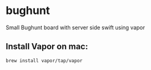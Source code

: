 # bughunt
Small Bughunt board with server side swift using vapor

## Install Vapor on mac:
```
brew install vapor/tap/vapor
```
